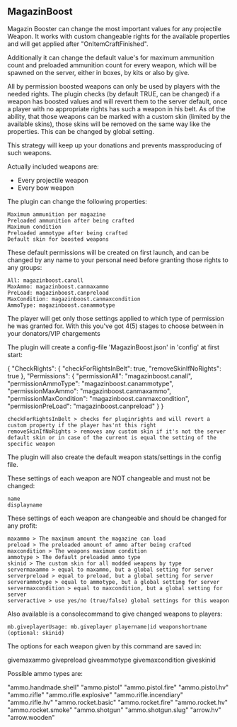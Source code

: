 ## MagazinBoost

Magazin Booster can change the most important values for any projectile Weapon. It works with custom changeable rights for the available properties and will get applied after "OnItemCraftFinished".

Additionally it can change the default value's for maximum ammunition count and preloaded ammunition count for every weapon, which will be spawned on the server, either in boxes, by kits or also by give.

All by permission boosted weapons can only be used by players with the needed rights. The plugin checks (by default TRUE, can be changed) if a weapon has boosted values and will revert them to the server default, once a player with no appropriate rights has such a weapon in his belt. As of the ability, that those weapons can be marked with a custom skin (limited by the available skins), those skins will be removed on the same way like the properties. This can be changed by global setting.

This strategy will keep up your donations and prevents massproducing of such weapons.

Actually included weapons are:

- Every projectile weapon
- Every bow weapon

The plugin can change the following properties:

    Maximum ammunition per magazine
    Preloaded ammunition after being crafted
    Maximum condition
    Preloaded ammotype after being crafted
    Default skin for boosted weapons

These default permissions will be created on first launch, and can be changed by any name to your personal need before granting those rights to any groups:

    All: magazinboost.canall
    MaxAmmo: magazinboost.canmaxammo
    PreLoad: magazinboost.canpreload
    MaxCondition: magazinboost.canmaxcondition
    AmmoType: magazinboost.canammotype

The player will get only those settings applied to which type of permission he was granted for. With this you've got 4(5) stages to choose between in your donators/VIP chargements

The plugin will create a config-file 'MagazinBoost.json' in 'config' at first start:

{
  "CheckRights": {
    "checkForRightsInBelt": true,
    "removeSkinIfNoRights": true
  },
  "Permissions": {
    "permissionAll": "magazinboost.canall",
    "permissionAmmoType": "magazinboost.canammotype",
    "permissionMaxAmmo": "magazinboost.canmaxammo",
    "permissionMaxCondition": "magazinboost.canmaxcondition",
    "permissionPreLoad": "magazinboost.canpreload"
  }
}

    checkForRightsInBelt > checks for pluginrights and will revert a custom property if the player has'nt this right
    removeSkinIfNoRights > removes any custom skin if it's not the server default skin or in case of the current is equal the setting of the specific weapon

The plugin will also create the default weapon stats/settings in the config file.

These settings of each weapon are NOT changeable and must not be changed:

    name
    displayname

These settings of each weapon are changeable and should be changed for any profit:

    maxammo > The maximum amount the magazine can load
    preload > The preloaded amount of ammo after being crafted
    maxcondition > The weapons maximum condition
    ammotype > The default preloaded ammo type
    skinid > The custom skin for all modded weapons by type
    servermaxammo > equal to maxammo, but a global setting for server
    serverpreload > equal to preload, but a global setting for server
    serverammotype > equal to ammotype, but a global setting for server
    servermaxcondition > equal to maxcondition, but a global setting for server
    serveractive > use yes/no (true/false) global settings for this weapon

Also available is a consolecommand to give changed weapons to players:

    mb.giveplayerUsage: mb.giveplayer playername|id weaponshortname (optional: skinid)

The options for each weapon given by this command are saved in:

givemaxammo
givepreload
giveammotype
givemaxcondition
giveskinid

Possible ammo types are:

"ammo.handmade.shell"
"ammo.pistol"
"ammo.pistol.fire"
"ammo.pistol.hv"
"ammo.rifle"
"ammo.rifle.explosive"
"ammo.rifle.incendiary"
"ammo.rifle.hv"
"ammo.rocket.basic"
"ammo.rocket.fire"
"ammo.rocket.hv"
"ammo.rocket.smoke"
"ammo.shotgun"
"ammo.shotgun.slug"
"arrow.hv"
"arrow.wooden"
